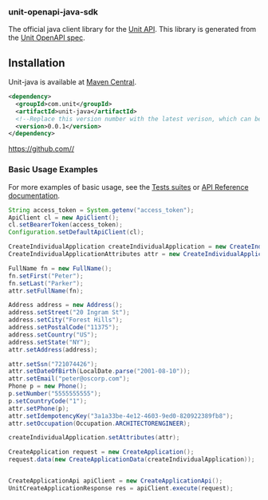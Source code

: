### unit-openapi-java-sdk

The official java client library for the [Unit API](https://docs.unit.co/). This library is generated from the [Unit OpenAPI spec](https://github.com/unit-finance/openapi-unit-sdk).

## Installation

Unit-java is available at [Maven Central]().

```xml
<dependency>
  <groupId>com.unit</groupId>
  <artifactId>unit-java</artifactId>
  <!--Replace this version number with the latest verison, which can be found at https://github.com/unit/unit-java/tags-->
  <version>0.0.1</version>
</dependency>
```
https://github.com//
### Basic Usage Examples

For more examples of basic usage, see the [Tests suites](https://unit-finance/unit-openapi-java-sdk.com) or [API Reference documentation](https://docs.unit.co/).

```java
String access_token = System.getenv("access_token");
ApiClient cl = new ApiClient();
cl.setBearerToken(access_token);
Configuration.setDefaultApiClient(cl);

CreateIndividualApplication createIndividualApplication = new CreateIndividualApplication();
CreateIndividualApplicationAttributes attr = new CreateIndividualApplicationAttributes();

FullName fn = new FullName();
fn.setFirst("Peter");
fn.setLast("Parker");
attr.setFullName(fn);

Address address = new Address();
address.setStreet("20 Ingram St");
address.setCity("Forest Hills");
address.setPostalCode("11375");
address.setCountry("US");
address.setState("NY");
attr.setAddress(address);

attr.setSsn("721074426");
attr.setDateOfBirth(LocalDate.parse("2001-08-10"));
attr.setEmail("peter@oscorp.com");
Phone p = new Phone();
p.setNumber("5555555555");
p.setCountryCode("1");
attr.setPhone(p);
attr.setIdempotencyKey("3a1a33be-4e12-4603-9ed0-820922389fb8");
attr.setOccupation(Occupation.ARCHITECTORENGINEER);

createIndividualApplication.setAttributes(attr);

CreateApplication request = new CreateApplication();
request.data(new CreateApplicationData(createIndividualApplication));


CreateApplicationApi apiClient = new CreateApplicationApi();
UnitCreateApplicationResponse res = apiClient.execute(request);
```
